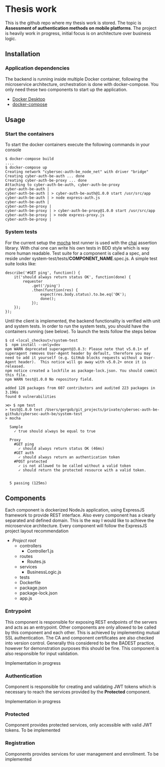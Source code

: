 # Thesis work
This is the github repo where my thesis work is stored. The topic is **Assessment of authentication methods on mobile platforms**.
The project is heavily work in progress, initial focus is on architecture over business logic.

## Installation
### Application dependencies
The backend is running inside multiple Docker container, following the microservice architecture, orchestration is done with docker-compose. You only need these two components to start up the application.
- [Docker Desktop](https://docs.docker.com/docker-for-mac/install/)
- [docker-compose](https://docs.docker.com/compose/install/)

## Usage
### Start the containers
To start the docker containers execute the following commands in your console

	$ docker-compose build
	....
	$ docker-compose up
	Creating network "cybersec-auth-be_node_net" with driver "bridge"
	Creating cyber-auth-be-auth ... done
	Creating cyber-auth-be-proxy ... done
	Attaching to cyber-auth-be-auth, cyber-auth-be-proxy
	cyber-auth-be-auth |
	cyber-auth-be-auth | > cyber-auth-be-auth@1.0.0 start /usr/src/app
	cyber-auth-be-auth | > node express-auth.js
	cyber-auth-be-auth |
	cyber-auth-be-proxy |
	cyber-auth-be-proxy | > cyber-auth-be-proxy@1.0.0 start /usr/src/app
	cyber-auth-be-proxy | > node express-proxy.js
	cyber-auth-be-proxy |


### System tests
For the current setup the [mocha](https://mochajs.org) test runner is used with the [chai](https://www.chaijs.com) assertion library.
With chai one can write his own tests in BDD style which is way more human readable.
Test suite for a component is called a spec, and reside under system-test/tests/__COMPONENT_NAME__.spec.js. A simple test suite looks like:

	describe('#GET ping', function() {
		it('should always return status OK', function(done) {
			requester
				.get('/ping')
				.then(function(res) {
					expect(res.body.status).to.be.eq('OK');
					done();
				});
		});
	});

Until the client is implemented, the backend functionality is verified with unit and system tests. In order to run the system tests, you should have the containers running (see below).
To launch the tests follow the steps below


	$ cd <local_checkout>/system-test
	$  npm install --only=dev
	npm WARN deprecated superagent@3.8.3: Please note that v5.0.1+ of superagent removes User-Agent header by default, therefore you may need to add it yourself (e.g. GitHub blocks requests without a User-Agent header).  This notice will go away with v5.0.2+ once it is released.
	npm notice created a lockfile as package-lock.json. You should commit this file.
	npm WARN test@1.0.0 No repository field.

	added 128 packages from 607 contributors and audited 223 packages in 3.196s
	found 0 vulnerabilities

	⋊> $ npm test
	> test@1.0.0 test /Users/gergob/git_projects/private/cybersec-auth-be-github/cybersec-auth-be/system-test
	> mocha

	  Sample
	    ✓ true should always be equal to true

	  Proxy
	    #GET ping
	      ✓ should always return status OK (46ms)
	    #GET auth
	      ✓ should always return an authentication token
	    #POST protected
	      ✓ is not allowed to be called without a valid token
	      ✓ should return the protected resource with a valid token.


	  5 passing (125ms)

## Components

Each component is dockerized NodeJs application, using ExpressJS framework to provide REST interface. Also every component has a clearly separated and defined domain. This is the way I would like to achieve the microservice architecture.
Every component will follow the ExpressJS project layout recommendation
- _Project root_
	- controllers
		- Controller1.js
	- routes
		- Routes.js
	- services
		- BusinessLogic.js
	- tests
	- Dockerfile
	- package.json
	- package-lock.json
	- app.js


### Entrypoint
This component is responsible for exposing REST endpoints of the servers and acts as an entrypoint. Other components are only allowed to be called by this component and each other.
This is achieved by implementing mutual SSL authentication. The CA and component certificates are also checked into version control. Generally this considered to be the BADEST practice, however
for demonstration purposes this should be fine. This component is also responsible for input validation.

Implementation in progress

### Authentication
Component is responsible for creating and validating JWT tokens which is necessary to reach the services provided by the **Protected** component.

Implementation in progress

### Protected
Component provides protected services, only accessible with valid JWT tokens.
To be implemented

### Registration
Components provides services for user management and enrollment.
To be implemented